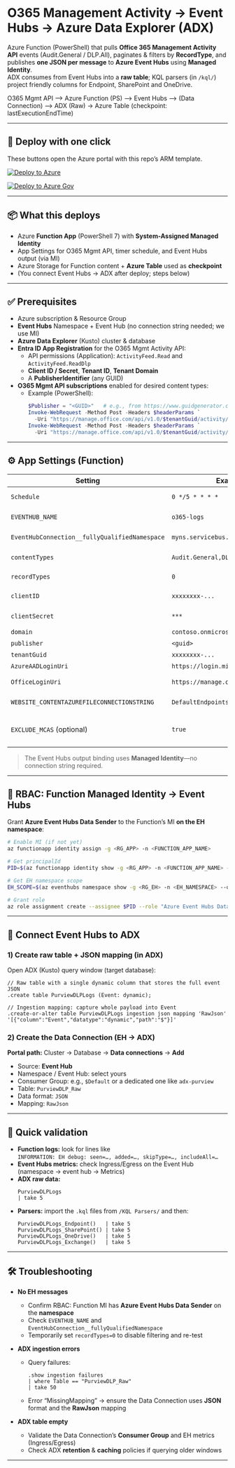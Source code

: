 # O365 Management Activity → Event Hubs → Azure Data Explorer (ADX)

Azure Function (PowerShell) that pulls **Office 365 Management Activity API** events (Audit.General / DLP.All), paginates & filters by **RecordType**, and publishes **one JSON per message** to **Azure Event Hubs** using **Managed Identity**.  
ADX consumes from Event Hubs into a **raw table**; KQL parsers (in `/kql/`) project friendly columns for Endpoint, SharePoint and OneDrive.

O365 Mgmt API –> Azure Function (PS) –> Event Hubs –> (Data Connection) –> ADX (Raw) -> Azure Table (checkpoint: lastExecutionEndTime)

---

## 🚀 Deploy with one click

These buttons open the Azure portal with this repo’s ARM template.

[![Deploy to Azure](https://aka.ms/deploytoazurebutton)](https://portal.azure.com/#create/Microsoft.Template/uri/https%3A%2F%2Fraw.githubusercontent.com%2Fbrunofreitas-br%2FPurviewDLPLogsToADX%2Fmain%2Fazuredeploy.json)

[![Deploy to Azure Gov](https://aka.ms/deploytoazuregovbutton)](https://portal.azure.us/#create/Microsoft.Template/uri/https%3A%2F%2Fraw.githubusercontent.com%2Fbrunofreitas-br%2FPurviewDLPLogsToADX%2Fmain%2Fazuredeploy.json)

---

## 📦 What this deploys

- Azure **Function App** (PowerShell 7) with **System-Assigned Managed Identity**
- App Settings for O365 Mgmt API, timer schedule, and Event Hubs output (via MI)
- Azure Storage for Function content + **Azure Table** used as **checkpoint**
- (You connect Event Hubs → ADX after deploy; steps below)

---

## ✅ Prerequisites

- Azure subscription & Resource Group
- **Event Hubs** Namespace + Event Hub (no connection string needed; we use MI)
- **Azure Data Explorer** (Kusto) cluster & database
- **Entra ID App Registration** for the O365 Mgmt Activity API:
  - API permissions (Application): `ActivityFeed.Read` and `ActivityFeed.ReadDlp`
  - **Client ID / Secret**, **Tenant ID**, **Tenant Domain**
  - A **PublisherIdentifier** (any GUID)
- **O365 Mgmt API subscriptions** enabled for desired content types:
  - Example (PowerShell):
    ```powershell
    $Publisher = "<GUID>"   # e.g., from https://www.guidgenerator.com/
    Invoke-WebRequest -Method Post -Headers $headerParams `
      -Uri "https://manage.office.com/api/v1.0/$tenantGuid/activity/feed/subscriptions/start?contentType=Audit.General&PublisherIdentifier=$Publisher"
    Invoke-WebRequest -Method Post -Headers $headerParams `
      -Uri "https://manage.office.com/api/v1.0/$tenantGuid/activity/feed/subscriptions/start?contentType=DLP.ALL&PublisherIdentifier=$Publisher"
    ```

---

## ⚙️ App Settings (Function)

| Setting | Example | Description |
|---|---|---|
| `Schedule` | `0 */5 * * * *` | Timer CRON (every 5 mins) |
| `EVENTHUB_NAME` | `o365-logs` | Event Hub name (output) |
| `EventHubConnection__fullyQualifiedNamespace` | `myns.servicebus.windows.net` | EH namespace FQDN |
| `contentTypes` | `Audit.General,DLP.ALL` | O365 Mgmt API content types |
| `recordTypes` | `0` | `0` = all; or list `11,13,33,63,107` |
| `clientID` | `xxxxxxxx-...` | Entra App (client) ID |
| `clientSecret` | `***` | Entra App client secret (or KV ref) |
| `domain` | `contoso.onmicrosoft.com` | Tenant domain |
| `publisher` | `<guid>` | PublisherIdentifier |
| `tenantGuid` | `xxxxxxxx-...` | Tenant ID |
| `AzureAADLoginUri` | `https://login.microsoftonline.com` | Auth URL |
| `OfficeLoginUri` | `https://manage.office.com` | O365 Mgmt API URL |
| `WEBSITE_CONTENTAZUREFILECONNECTIONSTRING` | `DefaultEndpointsProtocol=...` | Storage (for checkpoint) |
| `EXCLUDE_MCAS` (optional) | `true` | Skip events where `Source == "Cloud App Security"` |

> The Event Hubs output binding uses **Managed Identity**—no connection string required.

---

## 🔐 RBAC: Function Managed Identity → Event Hubs

Grant **Azure Event Hubs Data Sender** to the Function’s MI **on the EH namespace**:

```bash
# Enable MI (if not yet)
az functionapp identity assign -g <RG_APP> -n <FUNCTION_APP_NAME>

# Get principalId
PID=$(az functionapp identity show -g <RG_APP> -n <FUNCTION_APP_NAME> --query principalId -o tsv)

# Get EH namespace scope
EH_SCOPE=$(az eventhubs namespace show -g <RG_EH> -n <EH_NAMESPACE> --query id -o tsv)

# Grant role
az role assignment create --assignee $PID --role "Azure Event Hubs Data Sender" --scope $EH_SCOPE
```

---

## 🔗 Connect Event Hubs to ADX

### 1) Create **raw table** + JSON mapping (in ADX)

Open ADX (Kusto) query window (target database):

```kusto
// Raw table with a single dynamic column that stores the full event JSON
.create table PurviewDLPLogs (Event: dynamic);

// Ingestion mapping: capture whole payload into Event
.create-or-alter table PurviewDLPLogs ingestion json mapping 'RawJson'
'[{"column":"Event","datatype":"dynamic","path":"$"}]'
```

### 2) Create the **Data Connection** (EH → ADX)

**Portal path:** Cluster → Database → **Data connections** → **Add**  
- Source: **Event Hub**  
- Namespace / Event Hub: select yours  
- Consumer Group: e.g., `$Default` or a dedicated one like `adx-purview`  
- Table: `PurviewDLP_Raw`  
- Data format: `JSON`  
- Mapping: `RawJson`

---

## 🧪 Quick validation

- **Function logs:** look for lines like  
  `INFORMATION: EH debug: seen=…, added=…, skipType=…, includeAll=…`
- **Event Hubs metrics:** check Ingress/Egress on the Event Hub (namespace → event hub → Metrics)
- **ADX raw data:**
  ```kusto
  PurviewDLPLogs
  | take 5
  ```
- **Parsers:** import the `.kql` files from `/KQL Parsers/` and then:
  ```kusto
  PurviewDLPLogs_Endpoint()   | take 5
  PurviewDLPLogs_SharePoint() | take 5
  PurviewDLPLogs_OneDrive()   | take 5
  PurviewDLPLogs_Exchange()   | take 5
  ```

---

## 🛠️ Troubleshooting

- **No EH messages**
  - Confirm RBAC: Function MI has **Azure Event Hubs Data Sender** on the **namespace**
  - Check `EVENTHUB_NAME` and `EventHubConnection__fullyQualifiedNamespace`
  - Temporarily set `recordTypes=0` to disable filtering and re-test

- **ADX ingestion errors**
  - Query failures:
    ```kusto
    .show ingestion failures
    | where Table == "PurviewDLP_Raw"
    | take 50
    ```
  - Error “MissingMapping” → ensure the Data Connection uses **JSON** format and the **RawJson** mapping

- **ADX table empty**
  - Validate the Data Connection’s **Consumer Group** and EH metrics (Ingress/Egress)
  - Check ADX **retention** & **caching** policies if querying older windows

---
